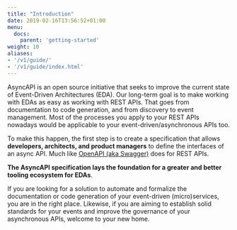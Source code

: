 ```yaml
---
title: "Introduction"
date: 2019-02-16T13:56:52+01:00
menu:
  docs:
    parent: 'getting-started'
weight: 10
aliases:
- '/v1/guide/'
- '/v1/guide/index.html'
---
```


AsyncAPI is an open source initiative that seeks to improve the current state of Event-Driven Architectures (EDA). Our long-term goal is to make working with EDAs as easy as working with REST APIs. That goes from documentation to code generation, and from discovery to event management. Most of the processes you apply to your REST APIs nowadays would be applicable to your event-driven/asynchronous APIs too.

To make this happen, the first step is to create a specification that allows **developers, architects, and product managers** to define the interfaces of an async API. Much like [OpenAPI (aka Swagger)](https://github.com/OAI/OpenAPI-Specification) does for REST APIs.

**The AsyncAPI specification lays the foundation for a greater and better tooling ecosystem for EDAs**.

If you are looking for a solution to automate and formalize the documentation or code generation of your event-driven (micro)services, you are in the right place. Likewise, if you are aiming to establish solid standards for your events and improve the governance of your asynchronous APIs, welcome to your new home.
